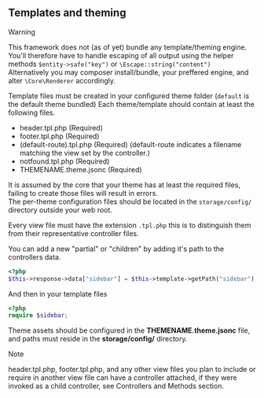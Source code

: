## Templates and theming
> [!WARNING] 
> This framework does not (as of yet) bundle any template/theming engine.  
> You'll therefore have to handle escaping of all output using the helper methods `$entity->safe("key")` or `\Escape::string("content")`  
> Alternatively you may composer install/bundle, your preffered engine, and alter `\Core\Renderer` accordingly.  

Template files must be created in your configured theme folder (`default` is the default theme bundled)
Each theme/template should contain at least the following files.  

- header.tpl.php (Required)  
- footer.tpl.php (Required)  
- (default-route).tpl.php (Required) (default-route indicates a filename matching the view set by the controller.)  
- notfound.tpl.php (Required)  
- THEMENAME.theme.jsonc (Required)

It is assumed by the core that your theme has at least the required files, failing to create those files will result in errors.  
The per-theme configuration files should be located in the `storage/config/` directory outside your web root.  
  
Every view file must have the extension `.tpl.php` this is to distinguish them from their representative controller files.  

You can add a new "partial" or "children" by adding it's path to the controllers data.
```php
<?php
$this->response->data["sidebar"] = $this->template->getPath("sidebar");
```

And then in your template files

```php
<?php
require $sidebar;
```

Theme assets should be configured in the **THEMENAME.theme.jsonc** file, and paths must reside in the **storage/config/** directory.  

> [!NOTE]
> header.tpl.php, footer.tpl.php, and any other view files you plan to include or require in another view file can have a controller attached, if they were invoked as a child controller, see Controllers and Methods section.